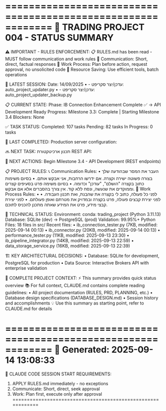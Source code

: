 ============================================================
🎯 TRADING PROJECT 004 - STATUS SUMMARY
============================================================

⚠️ IMPORTANT - RULES ENFORCEMENT:
   📋 RULES.md has been read - MUST follow communication and work rules
   🔹 Communication: Short, direct, factual responses
   🔹 Work Process: Plan before action, request approval, no unsolicited code
   🔹 Resource Saving: Use efficient tools, batch operations

📝 LATEST SESSION:
   Date: 14/09/2025
   • - עדכן/יצר סקריפט: auto_project_updater.py
   • - עדכן/יצר סקריפט: auto_project_updater_backup.py

📋 CURRENT STATE:
   Phase: IB Connection Enhancement Complete ✅ → API Development Ready
   Progress: Milestone 3.3: Complete | Starting Milestone 3.4
   Blockers: None

✅ TASK STATUS:
   Completed: 107 tasks
   Pending: 82 tasks
   In Progress: 0 tasks

🏁 LAST COMPLETED:
   Production server configuration:

🔜 NEXT TASK:
   תכנון ארכיטקטורת REST API:

🎯 NEXT ACTIONS:
   Begin Milestone 3.4 - API Development (REST endpoints)

📋 PROJECT RULES:
   📞 Communication Rules:
     • העבר את המסר שבהודעה שלך בצורה פשוטה ישירה וקצרה. אם ידרשו הרחבות, אני אבקש אותם.
     • בסיום משימות כתוב בקצרה "הושלם", "עודכן" וכדומה.
     • בסיום משימה פרט בסעיפים קצרים וממוקדים את שנעשה, ונסח ללא קוד. אין צורך בהסברים אלא אם אבקש.
   💼 Work Process Rules:
     • לפני כל פעולה, כתוב לי בקצרה את שהבנת, ואת תכנון העבודה.
     • לפני יצירת קבצים פעולה, פרט בקצרה ובמדויק את מטרתם ואופן פעולתם.
     • לפני יצירת קבצי מידע, פרט את המידע שאתה מתכנן להכניס לתוכם.

🔧 TECHNICAL STATUS:
   Environment: conda: trading_project (Python 3.11.13)
   Database: SQLite (dev) → PostgreSQL (prod)
   Validation: 99.95%+
   Python Files: 18 files in src/
     Recent files:
       • ib_connection_tester.py (7KB, modified: 2025-09-14 00:13)
       • ib_connector.py (20KB, modified: 2025-09-14 00:13)
       • performance_tester.py (11KB, modified: 2025-09-13 23:30)
       • ib_pipeline_integrator.py (14KB, modified: 2025-09-13 22:59)
       • data_storage_service.py (16KB, modified: 2025-09-13 22:39)

🏗️ KEY ARCHITECTURAL DECISIONS:
   • Database: SQLite for development, PostgreSQL for production
   • Data Source: Interactive Brokers API with enterprise validation

📖 COMPLETE PROJECT CONTEXT:
   ⚡ This summary provides quick status overview
   📚 For full context, CLAUDE.md contains complete reading guidelines:
     • All project documentation (RULES, PRD, PLANNING, etc.)
     • Database design specifications (DATABASE_DESIGN.md)
     • Session history and accomplishments
   💡 Use this summary as starting point, refer to CLAUDE.md for details

============================================================
📅 Generated: 2025-09-14 13:08:33
============================================================

🚨 CLAUDE CODE SESSION START REQUIREMENTS:
   1. APPLY RULES.md immediately - no exceptions
   2. Communicate: Short, direct, seek approval
   3. Work: Plan first, execute only after approval
============================================================